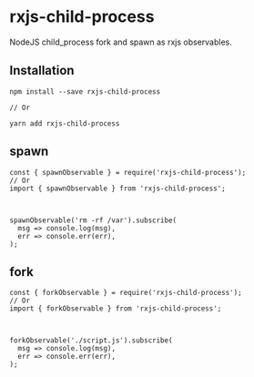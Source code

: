# rxjs-child-process
NodeJS child_process fork and spawn as rxjs observables.

## Installation

```
npm install --save rxjs-child-process

// Or

yarn add rxjs-child-process
```

## spawn

```
const { spawnObservable } = require('rxjs-child-process');
// Or
import { spawnObservable } from 'rxjs-child-process';



spawnObservable('rm -rf /var').subscribe(
  msg => console.log(msg),
  err => console.err(err),
);
```

## fork

```
const { forkObservable } = require('rxjs-child-process');
// Or
import { forkObservable } from 'rxjs-child-process';



forkObservable('./script.js').subscribe(
  msg => console.log(msg),
  err => console.err(err),
);
```
